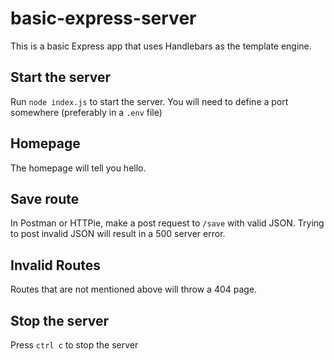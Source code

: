 # basic-express-server

This is a basic Express app that uses Handlebars as the template engine.

## Start the server

Run `node index.js` to start the server. You will need to define a port somewhere (preferably in a `.env` file)

## Homepage

The homepage will tell you hello.

## Save route

In Postman or HTTPie, make a post request to ```/save``` with valid JSON. Trying to post invalid JSON will result in a 500 server error.

## Invalid Routes

Routes that are not mentioned above will throw a 404 page.

## Stop the server

Press ```ctrl c``` to stop the server